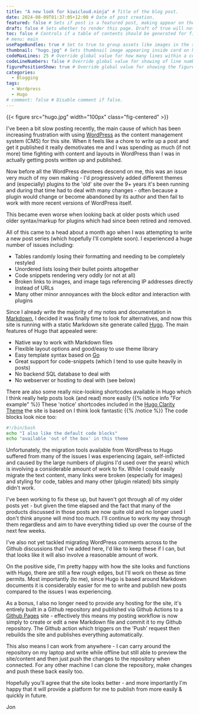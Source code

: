 ```yaml
---
title: "A new look for kiwicloud.ninja" # Title of the blog post.
date: 2024-08-09T01:37:05+12:00 # Date of post creation.
featured: false # Sets if post is a featured post, making appear on the home page side bar.
draft: false # Sets whether to render this page. Draft of true will not be rendered.
toc: false # Controls if a table of contents should be generated for first-level links automatically.
# menu: main
usePageBundles: true # Set to true to group assets like images in the same folder as this post.
thumbnail: "hugo.jpg" # Sets thumbnail image appearing inside card on homepage.
codeMaxLines: 25 # Override global value for how many lines within a code block before auto-collapsing.
codeLineNumbers: false # Override global value for showing of line numbers within code block.
figurePositionShow: true # Override global value for showing the figure label.
categories:
  - Blogging
tags:
  - Wordpress
  - Hugo
# comment: false # Disable comment if false.
---
```


{{< figure src="hugo.jpg" width="100px" class="fig-centered" >}}

I've been a bit slow posting recently, the main cause of which has been increasing frustration with using [WordPress](https://wordpress.com/) as the content management system (CMS) for this site. When it feels like a chore to write up a post and get it published it really demotivates me and I was spending as much (if not more) time fighting with content and layouts in WordPress than I was in actually getting posts written up and published.

Now before all the WordPress devotees descend on me, this was an issue very much of my own making - I'd progressively added different themes and (especially) plugins to the 'old' site over the 9+ years it's been running and during that time had to deal with many changes - often because a plugin would change or become abandoned by its author and then fail to work with more recent versions of WordPress itself.

This became even worse when looking back at older posts which used older syntax/markup for plugins which had since been retired and removed.

All of this came to a head about a month ago when I was attempting to write a new post series (which hopefully I'll complete soon). I experienced a huge number of issues including:

- Tables randomly losing their formatting and needing to be completely restyled
- Unordered lists losing their bullet points altogether
- Code snippets rendering very oddly (or not at all)
- Broken links to images, and image tags referencing IP addresses directly instead of URLs
- Many other minor annoyances with the block editor and interaction with plugins

Since I already write the majority of my notes and documentation in [Markdown](https://www.markdownguide.org/), I decided it was finally time to look for alternatives, and now this site is running with a static Markdown site generate called [Hugo](https://gohugo.io/). The main features of Hugo that appealed were:

- Native way to work with Markdown files
- Flexible layout options and good/easy to use theme library
- Easy template syntax based on [Go](https://go.dev/)
- Great support for code-snippets (which I tend to use quite heavily in posts)
- No backend SQL database to deal with
- No webserver or hosting to deal with (see below)

There are also some really nice-looking shortcodes available in Hugo which I think really help posts look (and read) more easily
{{% notice info "For example" %}}
These 'notice' shortcodes included in the [Hugo Clarity Theme](https://github.com/chipzoller/hugo-clarity) the site is based on I think look fantastic
{{% /notice %}}
The code blocks look nice too:
```bash
#!/bin/bash
echo "I also like the default code blocks"
echo "available 'out of the box' in this theme
```

Unfortunately, the migration tools available from WordPress to Hugo suffered from many of the issues I was experiencing (again, self-inflicted and caused by the large numbers of plugins I'd used over the years) which is involving a considerable amount of work to fix. While I could easily migrate the text content, many links were broken (especially for images) and styling for code, tables and many other (plugin related) bits simply didn't work.

I've been working to fix these up, but haven't got through all of my older posts yet - but given the time elapsed and the fact that many of the products discussed in those posts are now quite old and no longer used I don't think anyone will mind too much. I'll continue to work my way through them regardless and aim to have everything tidied up over the course of the next few weeks.

I've also not yet tackled migrating WordPress comments across to the Github discussions that I've added here, I'd like to keep these if I can, but that looks like it will also involve a reasonable amount of work.

On the positive side, I'm pretty happy with how the site looks and functions with Hugo, there are still a few rough edges, but I'll work on these as time permits. Most importantly (to me), since Hugo is based around Markdown documents it is considerably easier for me to write and publish new posts compared to the issues I was experiencing.

As a bonus, I also no longer need to provide any hosting for the site, it's entirely built in a Github repository and published via Github Actions to a [Github Pages](https://pages.github.com/) site - effectively this means my posting workflow is now simply to create or edit a new Markdown file and commit it to my Github repository. The Github action which triggers on the 'Push' request then rebuilds the site and publishes everything automatically.

This also means I can work from anywhere - I can carry around the repository on my laptop and write while offline but still able to preview the site/content and then just push the changes to the repository when connected. For any other machine I can clone the repository, make changes and push these back easily too.

Hopefully you'll agree that the site looks better - and more importantly I'm happy that it will provide a platform for me to publish from more easily & quickly in future.

Jon